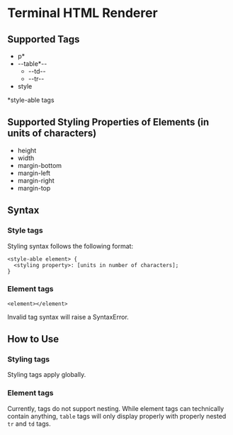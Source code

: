 # Terminal HTML Renderer

## Supported Tags
* p*
* --table*--
  * --td--
  * --tr--
* style

*style-able tags

## Supported Styling Properties of Elements (in units of characters)
* height 
* width 
* margin-bottom
* margin-left
* margin-right
* margin-top

## Syntax
### Style tags
Styling syntax follows the following format:
```
<style-able element> {
  <styling property>: [units in number of characters];
}
```

### Element tags
```
<element></element>
```

Invalid tag syntax will raise a SyntaxError.

## How to Use
### Styling tags
Styling tags apply globally.

### Element tags
Currently, tags do not support nesting.
While element tags can technically contain anything, `table` tags will only display properly with properly nested `tr` and `td` tags.

